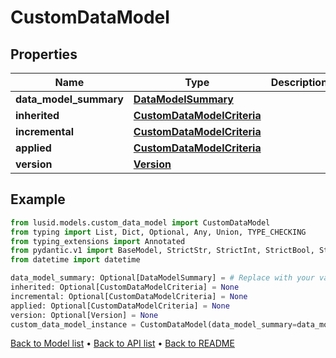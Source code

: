 # CustomDataModel

## Properties
Name | Type | Description | Notes
------------ | ------------- | ------------- | -------------
**data_model_summary** | [**DataModelSummary**](DataModelSummary.md) |  | [optional] 
**inherited** | [**CustomDataModelCriteria**](CustomDataModelCriteria.md) |  | [optional] 
**incremental** | [**CustomDataModelCriteria**](CustomDataModelCriteria.md) |  | [optional] 
**applied** | [**CustomDataModelCriteria**](CustomDataModelCriteria.md) |  | [optional] 
**version** | [**Version**](Version.md) |  | [optional] 
## Example

```python
from lusid.models.custom_data_model import CustomDataModel
from typing import List, Dict, Optional, Any, Union, TYPE_CHECKING
from typing_extensions import Annotated
from pydantic.v1 import BaseModel, StrictStr, StrictInt, StrictBool, StrictFloat, StrictBytes, Field, validator, ValidationError, conlist, constr
from datetime import datetime

data_model_summary: Optional[DataModelSummary] = # Replace with your value
inherited: Optional[CustomDataModelCriteria] = None
incremental: Optional[CustomDataModelCriteria] = None
applied: Optional[CustomDataModelCriteria] = None
version: Optional[Version] = None
custom_data_model_instance = CustomDataModel(data_model_summary=data_model_summary, inherited=inherited, incremental=incremental, applied=applied, version=version)

```

[Back to Model list](../README.md#documentation-for-models) &#8226; [Back to API list](../README.md#documentation-for-api-endpoints) &#8226; [Back to README](../README.md)

